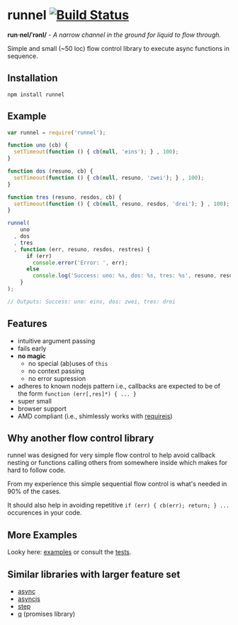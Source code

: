 # runnel [![Build Status](https://secure.travis-ci.org/thlorenz/runnel.png)](http://travis-ci.org/thlorenz/runnel)

**run·nel/ˈrənl/** -  *A narrow channel in the ground for liquid to flow through.*

Simple and small (~50 loc) flow control library to execute async functions in sequence.

## Installation

    npm install runnel

## Example

```javascript
var runnel = require('runnel');

function uno (cb) {
  setTimeout(function () { cb(null, 'eins'); } , 100);
}

function dos (resuno, cb) {
  setTimeout(function () { cb(null, resuno, 'zwei'); } , 100);
}

function tres (resuno, resdos, cb) {
  setTimeout(function () { cb(null, resuno, resdos, 'drei'); } , 100);
}

runnel(
    uno
  , dos
  , tres 
  , function (err, resuno, resdos, restres) {
      if (err) 
        console.error('Error: ', err);
      else
        console.log('Success: uno: %s, dos: %s, tres: %s', resuno, resdos, restres);
    }
);

// Outputs: Success: uno: eins, dos: zwei, tres: drei

```

## Features

- intuitive argument passing
- fails early
- **no magic**
  - no special (ab)uses of `this`
  - no context passing
  - no error supression
- adheres to known nodejs pattern i.e., callbacks are expected to be of the form `function (err[,res]*) { ... }`
- super small
- browser support
- AMD compliant (i.e., shimlessly works with [requirejs](https://github.com/jrburke/requirejs))

## Why another flow control library

runnel was designed for very simple flow control to help avoid callback nesting or
functions calling others from somewhere inside which makes for hard to follow code.

From my experience this simple sequential flow control is what's needed in 90% of the cases.

It should also help in avoiding repetitive `if (err) { cb(err); return; } ...` occurences in your code.

## More Examples

Looky here: [examples](https://github.com/thlorenz/runnel/tree/master/examples) or consult the [tests](https://github.com/thlorenz/runnel/tree/master/tests).

## Similar libraries with larger feature set 

- [async](https://github.com/caolan/async)
- [asyncjs](https://github.com/fjakobs/async.js)
- [step](https://github.com/creationix/step) 
- [q](https://github.com/kriskowal/q) (promises library)
